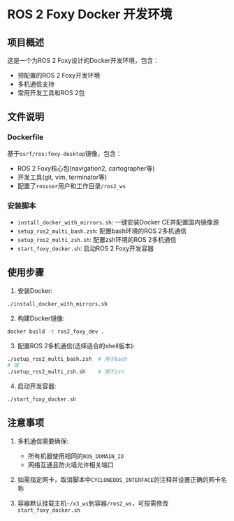 # ROS 2 Foxy Docker 开发环境

## 项目概述
这是一个为ROS 2 Foxy设计的Docker开发环境，包含：
- 预配置的ROS 2 Foxy开发环境
- 多机通信支持
- 常用开发工具和ROS 2包

## 文件说明

### Dockerfile
基于`osrf/ros:foxy-desktop`镜像，包含：
- ROS 2 Foxy核心包(navigation2, cartographer等)
- 开发工具(git, vim, terminator等)
- 配置了`rosuser`用户和工作目录`/ros2_ws`

### 安装脚本
- `install_docker_with_mirrors.sh`: 一键安装Docker CE并配置国内镜像源
- `setup_ros2_multi_bash.zsh`: 配置bash环境的ROS 2多机通信
- `setup_ros2_multi_zsh.sh`: 配置zsh环境的ROS 2多机通信
- `start_foxy_docker.sh`: 启动ROS 2 Foxy开发容器

## 使用步骤

1. 安装Docker:
```bash
./install_docker_with_mirrors.sh
```

2. 构建Docker镜像:
```bash
docker build -t ros2_foxy_dev .
```

3. 配置ROS 2多机通信(选择适合的shell版本):
```bash
./setup_ros2_multi_bash.zsh  # 用于bash
# 或
./setup_ros2_multi_zsh.sh    # 用于zsh
```

4. 启动开发容器:
```bash
./start_foxy_docker.sh
```

## 注意事项
1. 多机通信需要确保:
   - 所有机器使用相同的`ROS_DOMAIN_ID`
   - 网络互通且防火墙允许相关端口

2. 如需指定网卡，取消脚本中`CYCLONEDDS_INTERFACE`的注释并设置正确的网卡名称

3. 容器默认挂载主机`~/x3_ws`到容器`/ros2_ws`，可按需修改`start_foxy_docker.sh`
